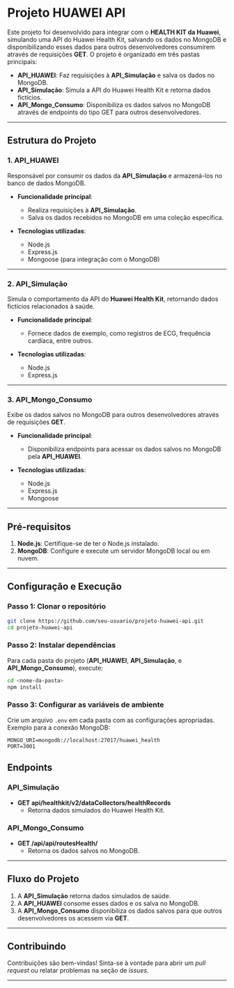 # Projeto HUAWEI API

Este projeto foi desenvolvido para integrar com o **HEALTH KIT da Huawei**, simulando uma API do Huawei Health Kit, salvando os dados no MongoDB e disponibilizando esses dados para outros desenvolvedores consumirem através de requisições **GET**. O projeto é organizado em três pastas principais:

- **API_HUAWEI**: Faz requisições à **API_Simulação** e salva os dados no MongoDB.
- **API_Simulação**: Simula a API do Huawei Health Kit e retorna dados fictícios.
- **API_Mongo_Consumo**: Disponibiliza os dados salvos no MongoDB através de endpoints do tipo GET para outros desenvolvedores.

---

## Estrutura do Projeto

### 1. **API_HUAWEI**
Responsável por consumir os dados da **API_Simulação** e armazená-los no banco de dados MongoDB.

- **Funcionalidade principal**: 
  - Realiza requisições à **API_Simulação**.
  - Salva os dados recebidos no MongoDB em uma coleção específica.

- **Tecnologias utilizadas**:
  - Node.js
  - Express.js
  - Mongoose (para integração com o MongoDB)

---

### 2. **API_Simulação**
Simula o comportamento da API do **Huawei Health Kit**, retornando dados fictícios relacionados à saúde.

- **Funcionalidade principal**:
  - Fornece dados de exemplo, como registros de ECG, frequência cardíaca, entre outros.

- **Tecnologias utilizadas**:
  - Node.js
  - Express.js

---

### 3. **API_Mongo_Consumo**
Exibe os dados salvos no MongoDB para outros desenvolvedores através de requisições **GET**.

- **Funcionalidade principal**:
  - Disponibiliza endpoints para acessar os dados salvos no MongoDB pela **API_HUAWEI**.

- **Tecnologias utilizadas**:
  - Node.js
  - Express.js
  - Mongoose

---

## Pré-requisitos

1. **Node.js**: Certifique-se de ter o Node.js instalado.
2. **MongoDB**: Configure e execute um servidor MongoDB local ou em nuvem.

---

## Configuração e Execução

### Passo 1: Clonar o repositório

```bash
git clone https://github.com/seu-usuario/projeto-huawei-api.git
cd projeto-huawei-api
```

### Passo 2: Instalar dependências

Para cada pasta do projeto (**API_HUAWEI**, **API_Simulação**, e **API_Mongo_Consumo**), execute:

```bash
cd <nome-da-pasta>
npm install
```

### Passo 3: Configurar as variáveis de ambiente

Crie um arquivo `.env` em cada pasta com as configurações apropriadas. Exemplo para a conexão MongoDB:

```env
MONGO_URI=mongodb://localhost:27017/huawei_health
PORT=3001
```

## Endpoints

### **API_Simulação**
- **GET api/healthkit/v2/dataCollectors/healthRecords**
  - Retorna dados simulados do Huawei Health Kit.

### **API_Mongo_Consumo**
- **GET /api/api/routesHealth/**
  - Retorna os dados salvos no MongoDB.

---

## Fluxo do Projeto

1. A **API_Simulação** retorna dados simulados de saúde.
2. A **API_HUAWEI** consome esses dados e os salva no MongoDB.
3. A **API_Mongo_Consumo** disponibiliza os dados salvos para que outros desenvolvedores os acessem via **GET**.

---

## Contribuindo

Contribuições são bem-vindas! Sinta-se à vontade para abrir um _pull request_ ou relatar problemas na seção de _issues_.

---
